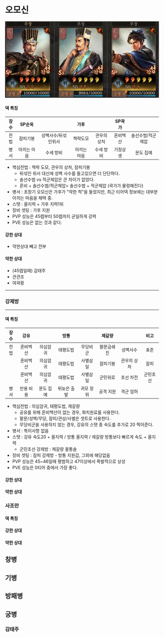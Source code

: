 # 오모신

![img](./../05.img/오모신.png)

#### 덱 특징

장수|SP순욱||가후||SP곽가||
|:---:|:---:|:----:|:---:|:----:|:---:|:----:|
|전법|잠피기봉|성벽사수/뒤섞인위서|책략도모|관우의상처|혼비백산|솔선수범/적군제압|
|병서|아끼는 마음|수세 방비|아끼는 마음 | 수세 방비 | 기정상생 | 문도 집예|

* 핵심전법 : 책략 도모, 관우의 상처, 잠피기봉
    * 뒤섞인 위서 대신에 성벽 사수를 들고있으면 더 단단하다.
    * 솔선수범 vs 적군제압은 큰 차이가 없었다.
    * 혼비 + 솔선수범/적군제압> 솔선수범 + 적군제압 (곽가가 물렁해진다)
* 병서 : 초창기 오모신은 가후가 "약한 척"을 들었지만, 최근 티어덱 정보에는 대부분 아끼는 마음을 채택 중.
* 스탯 : 올지력 + 가후 지력1위
* 장비 셋팅 : 가후 지원
* PVP 성능은 45렙부터 50렙까지 균일하게 강력
* PVE 성능은 없는 것과 같다.

#### 강한 상대
* 약한상대 빼고 전부
#### 약한 상대
* (45렙일때) 감태주
* 관관조
* 여곽황
---
### 강제방
---
#### 덱 특징
장수|강유||방통||제갈량||비고|
|:---:|:---:|:----:|:---:|:----:|:---:|:----:|:----:|
|전법|혼비백산|의심암귀|태평도법|무당비군|팔문금쇄진|성벽사수|표준
||혼비백산|의심암귀|태평도법|사별삼일|잠피기봉|관우의 상처|잠피
||혼비백산|의심암귀|태평도법|사별삼일|군민위로|초선 차전|군민초선
|병서|만용 비용|문도 집예|뒤늦은 출발 |귀모 장위|공격 지원|격군 엄허|

* 핵심전법 : 의심암귀, 태평도법, 제갈량
    * 공유를 위해 혼비백산이 없는 경우, 화치원료를 사용한다.
    * 팔문/성벽/무당, 잠피/관상/사별은 셋트로 사용한다.
    * 무당비군을 사용하지 않는 경우, 강유의 스탯 중 속도를 추가로 20 찍어준다.
* 병서 : 특이사항 없음
* 스탯 : 강유 속도20 + 올지력 / 방통 올지력 / 제갈량 방통보다 빠르게 속도 + 올지력
    * 군민초선 강제방 : 제갈량 올통솔
* 장비 셋팅 : 잠피 강제방 - 방통 지원갑, 그외에 해당없음
* PVP 성능은 45~46일때 평범하고 47이상에서 폭발적으로 상성
* PVE 성능은 0티어 중에서 가장 좋다.

#### 강한 상대

#### 약한 상대

### 사조만

#### 덱 특징

#### 강한 상대

#### 약한 상대

## 창병



## 기병

## 방패병

## 궁병

### 감태주